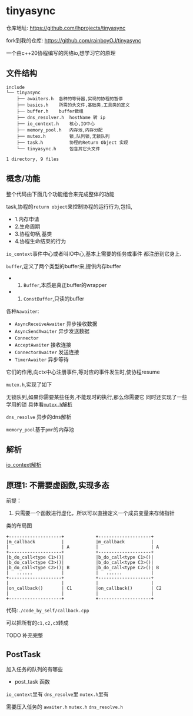 # tinyasync

仓库地址: https://github.com/lhprojects/tinyasync

fork到我的仓库: https://github.com/rainboyOJ/tinyasync

一个由c++20协程编写的网络io,想学习它的原理

## 文件结构

```plaintext
include
└── tinyasync
    ├── awaiters.h  各种的等待器,实现的协程的暂停
    ├── basics.h    所需的头文件,基础类,工具类的定义
    ├── buffer.h    buffer数组
    ├── dns_resolver.h  hostName 转 ip
    ├── io_context.h    核心,IO中心
    ├── memory_pool.h   内存池,内存分配
    ├── mutex.h         锁,队列锁,无锁队列
    ├── task.h          协程的Return Object 实现
    └── tinyasync.h     包含其它头文件

1 directory, 9 files
```

## 概念/功能

整个代码由下面几个功能组合来完成整体的功能

task,协程的`return object`来控制协程的运行行为,包括,

- 1.内存申请
- 2.生命周期
- 3.协程句柄,基类
- 4.协程生命结束的行为

`io_context`事件中心或者叫IO中心,基本上需要的任务或事件
都注册到它身上.

`buffer`,定义了两个类型的buffer来,提供内存buffer

- 1. `Buffer`,本质是真正buffer的wrapper
- 1. `ConstBuffer`,只读的buffer

各种`Aawaiter`:

- `AsyncReceiveAwaiter` 异步接收数据
- `AsyncSendAwaiter` 异步发送数据
- `Connector`
- `AcceptAwaiter` 接收连接
- `ConnectorAwaiter` 发送连接
- `TimerAwaiter` 异步等待

它们的作用,向ctx中心注册事件,等对应的事件发生时,使协程resume


`mutex.h`,实现了如下

无锁队列,如果你需要某些任务,不能现时的执行,那么你需要它
同时还实现了一些学用的锁
具体看[`mutex.h`解析](./mutext.md)

`dns_resolve` 异步的dns解析

`memory_pool`基于`pmr`的内存池

## 解析

[io_context解析](./io_context.md)


## 原理1: 不需要虚函数,实现多态

前提：

1. 只需要一个函数进行虚化，所以可以直接定义一个成员变量来存储指针


类的布局图

```
+--------------------+            +--------------------+    
|m_callback          |            |m_callback          |    
|                    | A          |                    | A  
+--------------------+            +--------------------+    
|b_do_call<type C1>()|            |b_do_call<type C1>()|    
|b_do_call<type C3>()|            |b_do_call<type C3>()|    
|b_do_call<type C2>()| B          |b_do_call<type C2>()| B  
|   ......           |            |   ......           |    
+--------------------+            +--------------------+    
|                    |            |                    |    
|on_callback()       | C1         |on_callback()       | C2 
|                    |            |                    |    
+--------------------+            +--------------------+    
```

代码:`./code_by_self/callback.cpp`

可以把所有的`c1,c2,c3`转成


TODO 补充完整

## PostTask

加入任务的队列的有哪些

- post_task 函数

`io_context`里有
`dns_resolve`里
`mutex.h`里有

需要压入任务的
`awaiter.h`
`mutex.h`
`dns_resolve.h`

